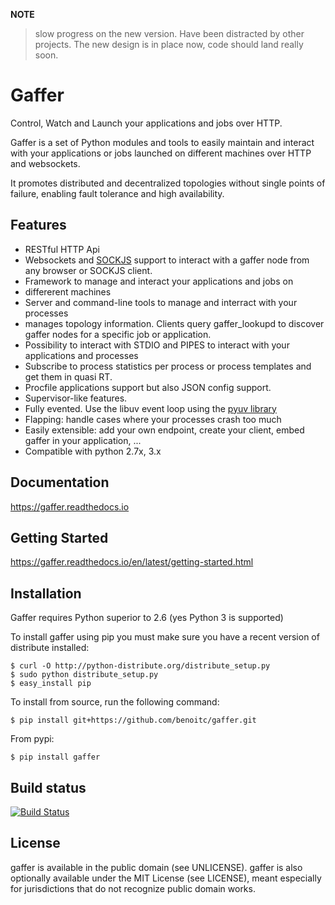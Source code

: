
**NOTE**
> slow progress on the new version. Have been distracted by other projects. The new design is in place now, code should land really soon.



# Gaffer


Control, Watch and Launch your applications and jobs over HTTP.

Gaffer is a set of Python modules and tools to easily maintain and
interact with your applications or jobs launched on different machines over
HTTP and websockets.

It promotes distributed and decentralized topologies without single points of
failure, enabling fault tolerance and high availability.

## Features

- RESTful HTTP Api
- Websockets and [SOCKJS](http://sockjs.org) support to interact with a gaffer node from any browser or SOCKJS client.
- Framework to manage and interact your applications and jobs on
- differerent machines
- Server and command-line tools to manage and interract with your processes
- manages topology information. Clients query gaffer_lookupd to discover  gaffer nodes for a specific job or application.
- Possibility to interact with STDIO and PIPES to interact with your
 applications and processes
- Subscribe to process statistics per process or process templates and get them in quasi RT.
- Procfile applications support but also JSON config support.
- Supervisor-like features.
- Fully evented. Use the libuv event loop using the [pyuv library](https://pyuv.readthedocs.io)
- Flapping: handle cases where your processes crash too much
- Easily extensible: add your own endpoint, create your client, embed gaffer in your application, ...
- Compatible with python 2.7x, 3.x

## Documentation

https://gaffer.readthedocs.io

## Getting Started


https://gaffer.readthedocs.io/en/latest/getting-started.html

## Installation


Gaffer requires Python superior to 2.6 (yes Python 3 is supported)

To install gaffer using pip you must make sure you have a
recent version of distribute installed:

    $ curl -O http://python-distribute.org/distribute_setup.py
    $ sudo python distribute_setup.py
    $ easy_install pip


To install from source, run the following command:

    $ pip install git+https://github.com/benoitc/gaffer.git


From pypi:

    $ pip install gaffer

## Build status

<a href="https://travis-ci.org/benoitc/gaffer"><img src="https://travis-ci.org/benoitc/gaffer.png?branch=master" alt="Build Status" /></a>


## License

gaffer is available in the public domain (see UNLICENSE). gaffer is also
optionally available under the MIT License (see LICENSE), meant
especially for jurisdictions that do not recognize public domain
works.

